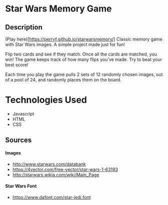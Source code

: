 # Star Wars Memory Game

## Description
(Play here)[https://perryf.github.io/starwarsmemory/]
Classic memory game with Star Wars images. A simple project made just for fun!

Flip two cards and see if they match. Once all the cards are matched, you win! The game keeps track of how many flips you've made. Try to beat your best score!

Each time you play the game pulls 2 sets of 12 randomly chosen images, out of a pool of 24, and randomly places them on the board. 

# Technologies Used
* Javascript
* HTML
* CSS

## Sources
#### Images
* http://www.starwars.com/databank
* https://4vector.com/free-vector/star-wars-1-63193
* http://starwars.wikia.com/wiki/Main_Page

#### Star Wars Font
* https://www.dafont.com/star-jedi.font